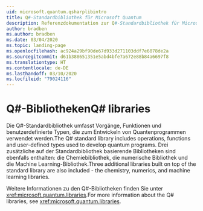 ```yaml
---
uid: microsoft.quantum.qsharplibintro
title: Q#-Standardbibliothek für Microsoft Quantum
description: Referenzdokumentation zur Q#-Standardbibliothek für Microsoft Quantum
author: bradben
ms.author: bradben
ms.date: 03/04/2020
ms.topic: landing-page
ms.openlocfilehash: ac924a29bf90de67d933d271103ddf7e6078de2a
ms.sourcegitcommit: d61b388651351e5abd4bfe7a672e88b84a6697f8
ms.translationtype: HT
ms.contentlocale: de-DE
ms.lasthandoff: 03/10/2020
ms.locfileid: "79024116"
---
```

# <a name="q-libraries"></a><span data-ttu-id="91866-103">Q#-Bibliotheken</span><span class="sxs-lookup"><span data-stu-id="91866-103">Q# libraries</span></span> #

<span data-ttu-id="91866-104">Die Q#-Standardbibliothek umfasst Vorgänge, Funktionen und benutzerdefinierte Typen, die zum Entwickeln von Quantenprogrammen verwendet werden.</span><span class="sxs-lookup"><span data-stu-id="91866-104">The Q# standard library includes operations, functions and user-defined types used to develop quantum programs.</span></span> <span data-ttu-id="91866-105">Drei zusätzliche auf der Standardbibliothek basierende Bibliotheken sind ebenfalls enthalten: die Chemiebibliothek, die numerische Bibliothek und die Machine Learning-Bibliothek.</span><span class="sxs-lookup"><span data-stu-id="91866-105">Three additional libraries built on top of the standard library are also included - the chemistry, numerics, and machine learning libraries.</span></span>

<span data-ttu-id="91866-106">Weitere Informationen zu den Q#-Bibliotheken finden Sie unter <xref:microsoft.quantum.libraries>.</span><span class="sxs-lookup"><span data-stu-id="91866-106">For more information about the Q# libraries, see <xref:microsoft.quantum.libraries>.</span></span>
